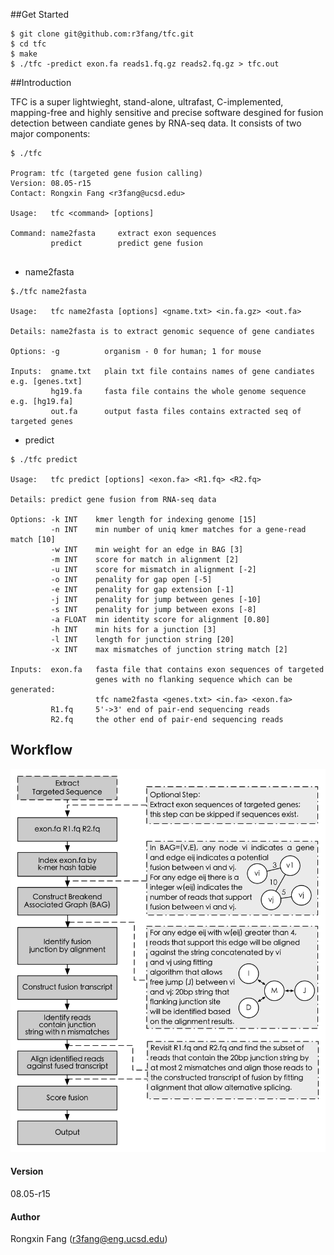 ##Get Started

```
$ git clone git@github.com:r3fang/tfc.git
$ cd tfc
$ make
$ ./tfc -predict exon.fa reads1.fq.gz reads2.fq.gz > tfc.out
```


##Introduction

TFC is a super lightwieght, stand-alone, ultrafast, C-implemented, mapping-free and highly sensitive and precise software desgined for fusion detection between candiate genes by RNA-seq data. It consists of two major components: 
 
```
$ ./tfc

Program: tfc (targeted gene fusion calling)
Version: 08.05-r15
Contact: Rongxin Fang <r3fang@ucsd.edu>

Usage:   tfc <command> [options]

Command: name2fasta     extract exon sequences
         predict        predict gene fusion


```

 - name2fasta

```
$./tfc name2fasta

Usage:   tfc name2fasta [options] <gname.txt> <in.fa.gz> <out.fa> 

Details: name2fasta is to extract genomic sequence of gene candiates

Options: -g          organism - 0 for human; 1 for mouse

Inputs:  gname.txt   plain txt file contains names of gene candiates e.g. [genes.txt]
         hg19.fa     fasta file contains the whole genome sequence   e.g. [hg19.fa]
         out.fa      output fasta files contains extracted seq of targeted genes
```

  - predict
	
```
$ ./tfc predict

Usage:   tfc predict [options] <exon.fa> <R1.fq> <R2.fq>

Details: predict gene fusion from RNA-seq data

Options: -k INT    kmer length for indexing genome [15]
         -n INT    min number of uniq kmer matches for a gene-read match [10]
         -w INT    min weight for an edge in BAG [3]
         -m INT    score for match in alignment [2]
         -u INT    score for mismatch in alignment [-2]
         -o INT    penality for gap open [-5]
         -e INT    penality for gap extension [-1]
         -j INT    penality for jump between genes [-10]
         -s INT    penality for jump between exons [-8]
         -a FLOAT  min identity score for alignment [0.80]
         -h INT    min hits for a junction [3]
         -l INT    length for junction string [20]
         -x INT    max mismatches of junction string match [2]

Inputs:  exon.fa   fasta file that contains exon sequences of targeted 
                   genes with no flanking sequence which can be generated: 
                   tfc name2fasta <genes.txt> <in.fa> <exon.fa> 
         R1.fq     5'->3' end of pair-end sequencing reads
         R2.fq     the other end of pair-end sequencing reads
```

## Workflow

![workflow](https://github.com/r3fang/tfc/blob/master/img/workflow.jpg)

#### Version
08.05-r15

#### Author
Rongxin Fang (r3fang@eng.ucsd.edu)

